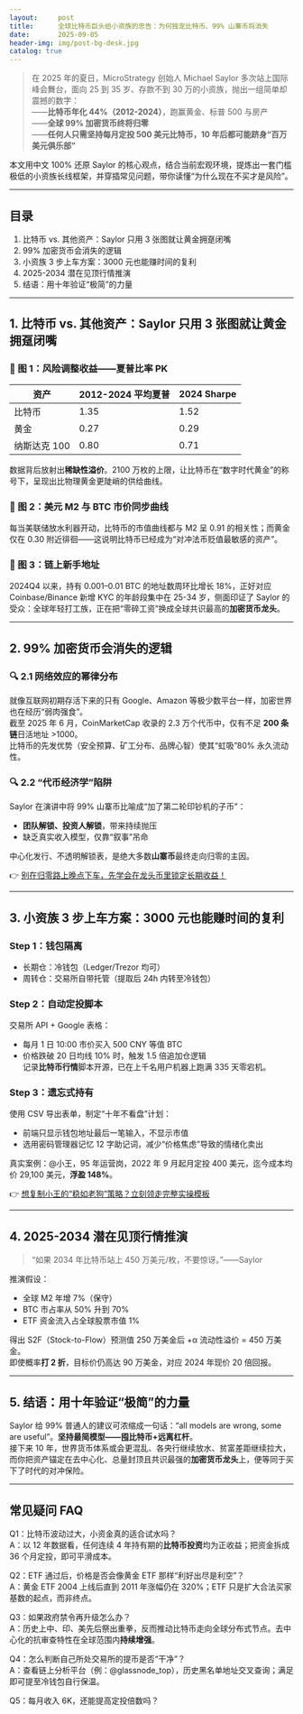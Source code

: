 ```yaml
---
layout:     post
title:      全球比特币巨头给小资族的忠告：为何独宠比特币、99% 山寨币将消失
date:       2025-09-05
header-img: img/post-bg-desk.jpg
catalog: true
---
```


> 在 2025 年的夏日，MicroStrategy 创始人 Michael Saylor 多次站上国际峰会舞台，面向 25 到 35 岁、存款不到 30 万的小资族，抛出一组简单却震撼的数字：  
> ——**比特币年化 44%（2012-2024）**，跑赢黄金、标普 500 与房产  
> ——**全球 99% 加密货币终将归零**  
> ——**任何人只需坚持每月定投 500 美元比特币，10 年后都可能跻身“百万美元俱乐部”**

本文用中文 100% 还原 Saylor 的核心观点，结合当前宏观环境，提炼出一套门槛极低的小资族长线框架，并穿插常见问题，带你读懂“为什么现在不买才是风险”。

---

## 目录
1. 比特币 vs. 其他资产：Saylor 只用 3 张图就让黄金拥趸闭嘴  
2. 99% 加密货币会消失的逻辑  
3. 小资族 3 步上车方案：3000 元也能赚时间的复利  
4. 2025-2034 潜在见顶行情推演  
5. 结语：用十年验证“极简”的力量  

---

## 1. 比特币 vs. 其他资产：Saylor 只用 3 张图就让黄金拥趸闭嘴

### 📌 图 1：风险调整收益——夏普比率 PK

| 资产 | 2012-2024 平均夏普 | 2024 Sharpe |
|----|----|----|
| 比特币 | 1.35 | 1.52 |
| 黄金 | 0.27 | 0.29 |
| 纳斯达克 100 | 0.80 | 0.71 |

数据背后放射出**稀缺性溢价**。2100 万枚的上限，让比特币在“数字时代黄金”的称号下，呈现出比物理黄金更陡峭的供给曲线。

### 📌 图 2：美元 M2 与 BTC 市价同步曲线

每当美联储放水利器开动，比特币的市值曲线都与 M2 呈 0.91 的相关性；而黄金仅在 0.30 附近徘徊——这说明比特币已经成为“对冲法币贬值最敏感的资产”。

### 📌 图 3：链上新手地址

2024Q4 以来，持有 0.001–0.01 BTC 的地址数周环比增长 18%，正好对应 Coinbase/Binance 新增 KYC 的年龄段集中在 25-34 岁，侧面印证了 Saylor 的受众：全球年轻打工族，正在把“零碎工资”换成全球共识最高的**加密货币龙头**。

---

## 2. 99% 加密货币会消失的逻辑

### 🔍 2.1 网络效应的幂律分布

就像互联网初期存活下来的只有 Google、Amazon 等极少数平台一样，加密世界也在经历“弱肉强食”。  
截至 2025 年 6 月，CoinMarketCap 收录的 2.3 万个代币中，仅有不足 **200 条链**日活地址 >1000。  
比特币的先发优势（安全预算、矿工分布、品牌心智）使其“虹吸”80% 永久流动性。

### 🔍 2.2 “代币经济学”陷阱

Saylor 在演讲中将 99% 山寨币比喻成“加了第二轮印钞机的子币”：  
- **团队解锁、投资人解锁**，带来持续抛压  
- 缺乏真实收入模型，仅靠“叙事”吊命  

中心化发行、不透明解锁表，是绝大多数**山寨币**最终走向归零的主因。

👉 [别在归零路上晚点下车，先学会在龙头币里锁定长期收益！](https://okxdog.com/)

---

## 3. 小资族 3 步上车方案：3000 元也能赚时间的复利

### Step 1：钱包隔离
- 长期仓：冷钱包（Ledger/Trezor 均可）  
- 周转仓：交易所自带托管（提取后 24h 内转至冷钱包）

### Step 2：自动定投脚本
交易所 API + Google 表格：
- 每月 1 日 10:00 市价买入 500 CNY 等值 BTC  
- 价格跌破 20 日均线 10% 时，触发 1.5 倍追加仓逻辑  
记录**比特币行情**脚本开源，已在上千名用户机器上跑满 335 天零宕机。

### Step 3：遗忘式持有
使用 CSV 导出表单，制定“十年不看盘”计划：  
- 前端只显示钱包地址最后一笔输入，不显示市值  
- 选用密码管理器记忆 12 字助记词，减少“价格焦虑”导致的情绪化卖出  

真实案例：@小王，95 年运营岗，2022 年 9 月起月定投 400 美元，迄今成本均价 29,100 美元，**浮盈 148%**。

👉 [想复制小王的“稳如老狗”策略？立刻领走完整实操模板](https://okxdog.com/)

---

## 4. 2025-2034 潜在见顶行情推演

> “如果 2034 年比特币站上 450 万美元/枚，不要惊讶。”——Saylor

推演假设：
- 全球 M2 年增 7%（保守）  
- BTC 市占率从 50% 升到 70%  
- ETF 资金流入占全球股票市值 1%

得出 S2F（Stock-to-Flow）预测值 250 万美金后 +α 流动性溢价 = 450 万美金。  
即使概率**打 2 折**，目标价仍高达 90 万美金，对应 2024 年现价 20 倍回报。

---

## 5. 结语：用十年验证“极简”的力量

Saylor 给 99% 普通人的建议可浓缩成一句话：“all models are wrong, some are useful”。**坚持最简模型——囤比特币+远离杠杆**。  
接下来 10 年，世界货币体系或会更混乱、各央行继续放水、贫富差距继续拉大，而你把资产锚定在去中心化、总量封顶且共识最强的**加密货币龙头**上，便等同于买下了时代的对冲保险。

---

## 常见疑问 FAQ

Q1：比特币波动过大，小资金真的适合试水吗？  
A：以 12 年数据看，任何连续 4 年持有期的**比特币投资**均为正收益；把资金拆成 36 个月定投，即可平滑成本。

Q2：ETF 通过后，价格是否会像黄金 ETF 那样“利好出尽是利空”？  
A：黄金 ETF 2004 上线后直到 2011 年涨幅仍在 320%；ETF 只是扩大合法买家基数的起点，而非终点。

Q3：如果政府禁令再升级怎么办？  
A：历史上中、印、美先后祭出重拳，反而推动比特币走向全球分布式节点。去中心化的抗审查特性在全球范围内**持续增强**。

Q4：怎么判断自己所处交易所的提币是否“干净”？  
A：查看链上分析平台（例：@glassnode_top），历史黑名单地址交叉查询；满足即可提至冷钱包自行保温。

Q5：每月收入 6K，还能提高定投倍数吗？